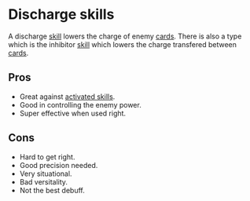 # Discharge skills
A discharge [skill](../Rules4v3/Cards_and_Skills.md/#skill) lowers the charge of enemy [cards](../Rules4v3/Cards_and_Skills.md/#cards).
There is also a type which is the inhibitor [skill](../Rules4v3/Cards_and_Skills.md/#skill) which lowers the charge transfered between [cards](../Rules4v3/Cards_and_Skills.md/#cards).
## Pros
- Great against [activated skills](./Activated_Skills.md).
- Good in controlling the enemy power.
- Super effective when used right.
## Cons
- Hard to get right.
- Good precision needed.
- Very situational.
- Bad versitality.
- Not the best debuff.